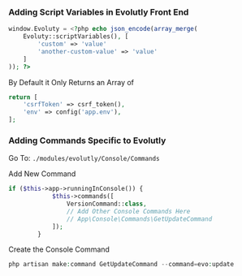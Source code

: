 ### Adding Script Variables in Evolutly Front End

```php
window.Evoluty = <?php echo json_encode(array_merge(
    Evoluty::scriptVariables(), [
        'custom' => 'value'
        'another-custom-value' => 'value'
    ]
)); ?>

```

By Default it Only Returns an Array of 

```php
return [
    'csrfToken' => csrf_token(),
    'env' => config('app.env'),
];
```

### Adding Commands Specific to Evolutly
Go To:
`./modules/evolutly/Console/Commands`

Add New Command
```php
if ($this->app->runningInConsole()) {
            $this->commands([
                VersionCommand::class,
                // Add Other Console Commands Here
                // App\Console\Commands\GetUpdateCommand
            ]);
        }
```
Create the Console Command
```php
php artisan make:command GetUpdateCommand --command=evo:update
```